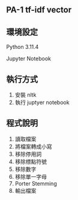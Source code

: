 ## PA-1 tf-idf vector

## 環境設定

Python 3.11.4

Jupyter Notebook

## 執行方式

1. 安裝 nltk
2. 執行 juptyer notebook

## 程式說明

1. 讀取檔案
2. 將檔案轉成小寫
3. 移除停用詞
4. 移除標點符號
5. 移除數字
6. 移除單一字母
7. Porter Stemming
8. 輸出檔案
